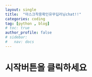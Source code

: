 ```yaml
---
layout: single
title:  "마스크착용확인유무딥러닝chat!!"
categories: coding
tag: [python , blog]
# toc: true
author_profile: false
# sidebar:
#   nav: docs
---
```




# 시작버튼을 클릭하세요

<!-- <!DOCTYPE html> -->
<html lang="en">
<head>
    <meta charset="UTF-8">
    <meta name="viewport" content="width=device-width, initial-scale=1.0">
    <title>Teachable Machine Image</title>
    <style>
        #container {
            display: flex;
            flex-direction: column;
            align-items: center;
        }

        #webcam-container, #label-container {
            margin: 10px;
        }

        #button-container {
            display: flex;
            justify-content: space-around;
            width: 100%;
        }

        #startBtn, #stopBtn {
            padding: 10px;
        }
    </style>
</head>
<body>
    <div id="container">
        <div id="button-container">
            <button type="button" id="startBtn" onclick="init()">시작</button>
            <button type="button" id="stopBtn" onclick="stop()">중지</button>
        </div>
        <div id="webcam-container"></div>
        <div id="label-container"></div>
    </div>

    <!-- TensorFlow.js 및 Teachable Machine 라이브러리 로드 -->
    <script src="https://cdn.jsdelivr.net/npm/@tensorflow/tfjs@1.3.1/dist/tf.min.js"></script>
    <script src="https://cdn.jsdelivr.net/npm/@teachablemachine/image@0.8/dist/teachablemachine-image.min.js"></script>

    <script type="text/javascript">
        // 모델 경로 설정 (GitHub Pages 경로 확인)
        const URL = "https://github.com/imaikim/imaikim.github.io/tree/master/my_model/"; // 변경 필요

        let model, webcam, labelContainer, maxPredictions;
        let isRunning = false; // 루프 상태 확인용 플래그

        // 모델 로드 및 웹캠 설정
        async function init() {
            if (isRunning) return;

            try {
                // 모델 경로 설정
                const modelURL = `${URL}model.json`;
                const metadataURL = `${URL}metadata.json`;

                // 모델 및 메타데이터 로드
                model = await tmImage.load(modelURL, metadataURL);
                maxPredictions = model.getTotalClasses();

                // 웹캠 설정
                webcam = new tmImage.Webcam(350, 350, true); // (width, height, flip)
                await webcam.setup(); // 웹캠 사용 권한 요청
                await webcam.play();
                isRunning = true;

                // 웹캠 캔버스 추가
                document.getElementById("webcam-container").appendChild(webcam.canvas);

                // 레이블 컨테이너 초기화
                labelContainer = document.getElementById("label-container");
                labelContainer.innerHTML = ""; // 기존 내용 초기화
                for (let i = 0; i < maxPredictions; i++) {
                    const labelDiv = document.createElement("div");
                    labelContainer.appendChild(labelDiv);
                }

                // 버튼 상태 업데이트
                document.getElementById("startBtn").style.display = "none";
                document.getElementById("stopBtn").style.display = "inline-block";

                // 예측 루프 시작
                window.requestAnimationFrame(loop);
            } catch (error) {
                console.error("Error initializing the application:", error);
            }
        }

        // 웹캠 루프
        async function loop() {
            if (!isRunning) return;
            webcam.update(); // 웹캠 프레임 업데이트
            await predict(); // 예측 실행
            window.requestAnimationFrame(loop); // 다음 루프 실행
        }

        // 예측 함수
        async function predict() {
            const predictions = await model.predict(webcam.canvas);
            let topPrediction = { className: "", probability: 0 };

            for (let i = 0; i < maxPredictions; i++) {
                const prob = predictions[i].probability.toFixed(2) * 100;
                const className = predictions[i].className;

                // 레이블 업데이트
                const labelDiv = labelContainer.childNodes[i];
                if (labelDiv) {
                    labelDiv.innerHTML = `${className}: ${prob.toFixed(2)}%`;
                    labelDiv.style.color = "black";
                }

                // 최고 확률 예측 저장
                if (prob > topPrediction.probability) {
                    topPrediction = { className, probability: prob };
                }
            }

            // 최고 확률 레이블 강조
            labelContainer.childNodes.forEach((label) => (label.style.color = "black"));
            const topIndex = predictions.findIndex(p => p.className === topPrediction.className);
            if (labelContainer.childNodes[topIndex]) {
                labelContainer.childNodes[topIndex].style.color = "red";
            }
        }

        // 웹캠 중지 및 상태 초기화
        async function stop() {
            if (!isRunning) return;

            isRunning = false;
            await webcam.stop();

            // UI 초기화
            const webcamContainer = document.getElementById("webcam-container");
            webcamContainer.innerHTML = "";
            document.getElementById("label-container").innerHTML = "";

            // 버튼 상태 업데이트
            document.getElementById("startBtn").style.display = "inline-block";
            document.getElementById("stopBtn").style.display = "none";
        }

        // 초기 상태 설정
        window.onload = function () {
            document.getElementById("stopBtn").style.display = "none";
        };
    </script>
</body>
</html>

